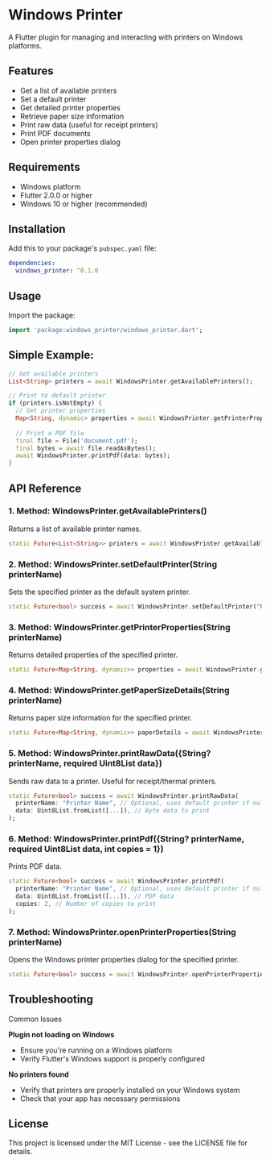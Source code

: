 # Windows Printer

A Flutter plugin for managing and interacting with printers on Windows platforms.

## Features

- Get a list of available printers
- Set a default printer
- Get detailed printer properties
- Retrieve paper size information
- Print raw data (useful for receipt printers)
- Print PDF documents
- Open printer properties dialog

## Requirements

- Windows platform
- Flutter 2.0.0 or higher
- Windows 10 or higher (recommended)

## Installation

Add this to your package's `pubspec.yaml` file:

```yaml
dependencies:
  windows_printer: ^0.1.0
```

## Usage

Import the package:
```dart
import 'package:windows_printer/windows_printer.dart';
```

## Simple Example:
```dart
// Get available printers
List<String> printers = await WindowsPrinter.getAvailablePrinters();

// Print to default printer
if (printers.isNotEmpty) {
  // Get printer properties
  Map<String, dynamic> properties = await WindowsPrinter.getPrinterProperties(printers[0]);
  
  // Print a PDF file
  final file = File('document.pdf');
  final bytes = await file.readAsBytes();
  await WindowsPrinter.printPdf(data: bytes);
}
```

## API Reference

### 1. Method: WindowsPrinter.getAvailablePrinters()
Returns a list of available printer names.

```dart
static Future<List<String>> printers = await WindowsPrinter.getAvailablePrinters();
```

### 2. Method: WindowsPrinter.setDefaultPrinter(String printerName)
Sets the specified printer as the default system printer.

```dart
static Future<bool> success = await WindowsPrinter.setDefaultPrinter("Printer Name");
``` 

### 3. Method: WindowsPrinter.getPrinterProperties(String printerName)
Returns detailed properties of the specified printer.

```dart
static Future<Map<String, dynamic>> properties = await WindowsPrinter.getPrinterProperties("Printer Name");
``` 

### 4. Method: WindowsPrinter.getPaperSizeDetails(String printerName)
Returns paper size information for the specified printer.

```dart
static Future<Map<String, dynamic>> paperDetails = await WindowsPrinter.getPaperSizeDetails("Printer Name");
``` 

### 5. Method: WindowsPrinter.printRawData({String? printerName, required Uint8List data})
Sends raw data to a printer. Useful for receipt/thermal printers.

```dart
static Future<bool> success = await WindowsPrinter.printRawData(
  printerName: "Printer Name", // Optional, uses default printer if null
  data: Uint8List.fromList([...]), // Byte data to print
);
``` 

### 6. Method: WindowsPrinter.printPdf({String? printerName, required Uint8List data, int copies = 1})
Prints PDF data.

```dart
static Future<bool> success = await WindowsPrinter.printPdf(
  printerName: "Printer Name", // Optional, uses default printer if null
  data: Uint8List.fromList([...]), // PDF data
  copies: 2, // Number of copies to print
);
```

### 7. Method: WindowsPrinter.openPrinterProperties(String printerName)
Opens the Windows printer properties dialog for the specified printer.

```dart
static Future<bool> success = await WindowsPrinter.openPrinterProperties("Printer Name");
``` 

## Troubleshooting
Common Issues

__Plugin not loading on Windows__

- Ensure you're running on a Windows platform
- Verify Flutter's Windows support is properly configured


__No printers found__

- Verify that printers are properly installed on your Windows system
- Check that your app has necessary permissions

## License
This project is licensed under the MIT License - see the LICENSE file for details.













